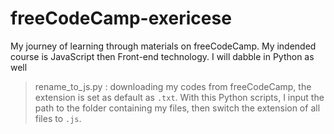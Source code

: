 # freeCodeCamp-exericese
My journey of learning through materials on freeCodeCamp. My indended course is JavaScript then Front-end technology. I will dabble in Python as well

> rename_to_js.py : downloading my codes from freeCodeCamp, the extension is set as default as `.txt`. With this Python scripts, I input the path to the folder containing my files, then switch the extension of all files to `.js`.
